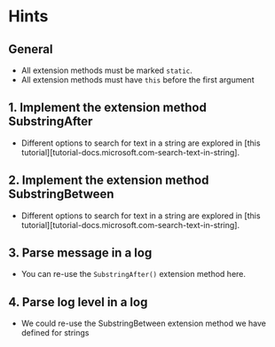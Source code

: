 # Hints

## General

- All extension methods must be marked `static`.
- All extension methods must have `this` before the first argument

## 1. Implement the extension method SubstringAfter

- Different options to search for text in a string are explored in [this tutorial][tutorial-docs.microsoft.com-search-text-in-string].

## 2. Implement the extension method SubstringBetween

- Different options to search for text in a string are explored in [this tutorial][tutorial-docs.microsoft.com-search-text-in-string].

## 3. Parse message in a log

- You can re-use the `SubstringAfter()` extension method here.

## 4. Parse log level in a log

- We could re-use the SubstringBetween extension method we have defined for strings

[tutorial-csharp.net-strings]: https://csharp.net-tutorials.com/data-types/strings/
